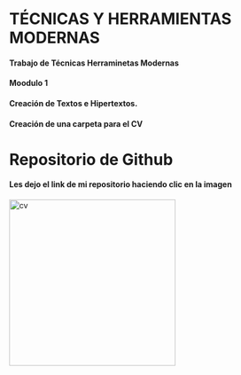 # TÉCNICAS Y HERRAMIENTAS MODERNAS
#### Trabajo de Técnicas Herraminetas Modernas <br>
#### Moodulo 1 <br>
#### Creación de Textos e Hipertextos. <br>
#### Creación de una carpeta para el CV 

# Repositorio de Github
#### Les dejo el link de mi repositorio haciendo clic en la imagen

<a href= "https://github.com/sofialandi/sofialandi/blob/main/CV_sofia.pdf">
<img src= "https://user-images.githubusercontent.com/82980738/122609974-41d1d400-d055-11eb-9649-dfa23fb41b16.png
" alt="cv" width="300px">
</a>


